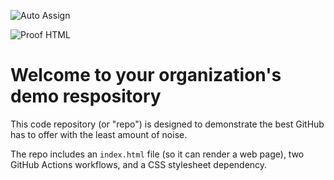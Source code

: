 ![Auto Assign](https://github.com/Fishwack7/demo-repository/actions/workflows/auto-assign.yml/badge.svg)

![Proof HTML](https://github.com/Fishwack7/demo-repository/actions/workflows/proof-html.yml/badge.svg)

# Welcome to your organization's demo respository
This code repository (or "repo") is designed to demonstrate the best GitHub has to offer with the least amount of noise.

The repo includes an `index.html` file (so it can render a web page), two GitHub Actions workflows, and a CSS stylesheet dependency.
